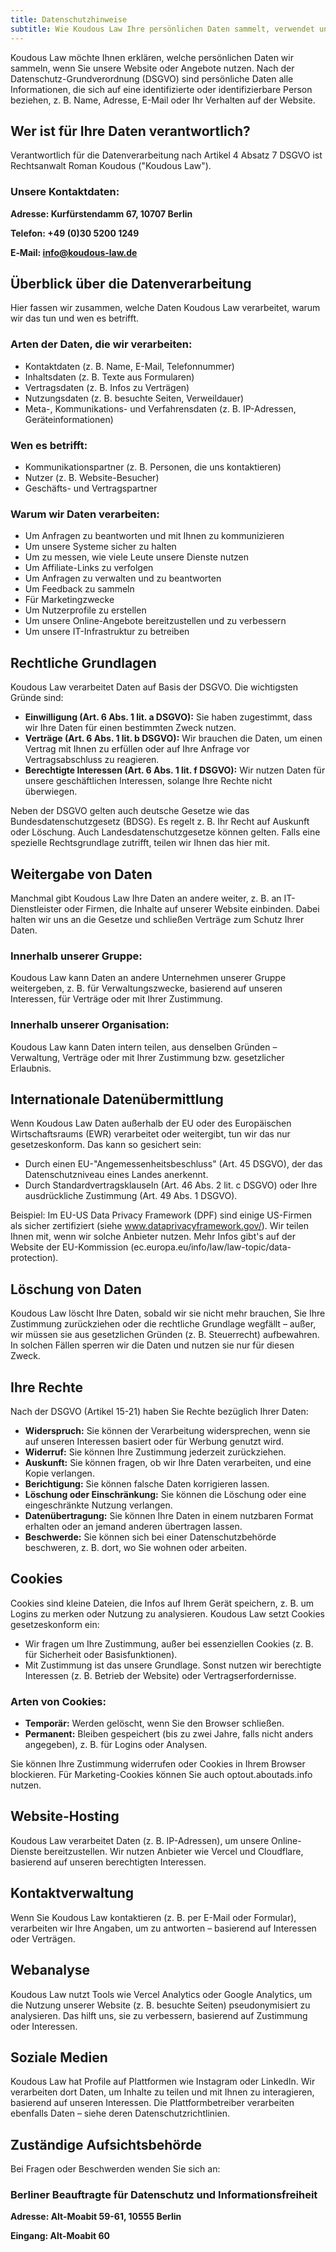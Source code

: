 ```yaml
---
title: Datenschutzhinweise
subtitle: Wie Koudous Law Ihre persönlichen Daten sammelt, verwendet und schützt, in Übereinstimmung mit der DSGVO und deutschen Datenschutzgesetzen.
---
```


Koudous Law möchte Ihnen erklären, welche persönlichen Daten wir sammeln, wenn Sie unsere Website oder Angebote nutzen. Nach der Datenschutz-Grundverordnung (DSGVO) sind persönliche Daten alle Informationen, die sich auf eine identifizierte oder identifizierbare Person beziehen, z. B. Name, Adresse, E-Mail oder Ihr Verhalten auf der Website.

## Wer ist für Ihre Daten verantwortlich?

Verantwortlich für die Datenverarbeitung nach Artikel 4 Absatz 7 DSGVO ist Rechtsanwalt Roman Koudous ("Koudous Law").

### Unsere Kontaktdaten:

**Adresse: Kurfürstendamm 67, 10707 Berlin**

**Telefon: +49 (0)30 5200 1249**

**E‑Mail: info@koudous-law.de**

## Überblick über die Datenverarbeitung

Hier fassen wir zusammen, welche Daten Koudous Law verarbeitet, warum wir das tun und wen es betrifft.

### Arten der Daten, die wir verarbeiten:

- Kontaktdaten (z. B. Name, E-Mail, Telefonnummer)
- Inhaltsdaten (z. B. Texte aus Formularen)
- Vertragsdaten (z. B. Infos zu Verträgen)
- Nutzungsdaten (z. B. besuchte Seiten, Verweildauer)
- Meta-, Kommunikations- und Verfahrensdaten (z. B. IP-Adressen, Geräteinformationen)

### Wen es betrifft:

- Kommunikationspartner (z. B. Personen, die uns kontaktieren)
- Nutzer (z. B. Website-Besucher)
- Geschäfts- und Vertragspartner

### Warum wir Daten verarbeiten:

- Um Anfragen zu beantworten und mit Ihnen zu kommunizieren
- Um unsere Systeme sicher zu halten
- Um zu messen, wie viele Leute unsere Dienste nutzen
- Um Affiliate-Links zu verfolgen
- Um Anfragen zu verwalten und zu beantworten
- Um Feedback zu sammeln
- Für Marketingzwecke
- Um Nutzerprofile zu erstellen
- Um unsere Online-Angebote bereitzustellen und zu verbessern
- Um unsere IT-Infrastruktur zu betreiben

## Rechtliche Grundlagen

Koudous Law verarbeitet Daten auf Basis der DSGVO. Die wichtigsten Gründe sind:

- **Einwilligung (Art. 6 Abs. 1 lit. a DSGVO):** Sie haben zugestimmt, dass wir Ihre Daten für einen bestimmten Zweck nutzen.
- **Verträge (Art. 6 Abs. 1 lit. b DSGVO):** Wir brauchen die Daten, um einen Vertrag mit Ihnen zu erfüllen oder auf Ihre Anfrage vor Vertragsabschluss zu reagieren.
- **Berechtigte Interessen (Art. 6 Abs. 1 lit. f DSGVO):** Wir nutzen Daten für unsere geschäftlichen Interessen, solange Ihre Rechte nicht überwiegen.

Neben der DSGVO gelten auch deutsche Gesetze wie das Bundesdatenschutzgesetz (BDSG). Es regelt z. B. Ihr Recht auf Auskunft oder Löschung. Auch Landesdatenschutzgesetze können gelten. Falls eine spezielle Rechtsgrundlage zutrifft, teilen wir Ihnen das hier mit.

## Weitergabe von Daten

Manchmal gibt Koudous Law Ihre Daten an andere weiter, z. B. an IT-Dienstleister oder Firmen, die Inhalte auf unserer Website einbinden. Dabei halten wir uns an die Gesetze und schließen Verträge zum Schutz Ihrer Daten.

### Innerhalb unserer Gruppe:

Koudous Law kann Daten an andere Unternehmen unserer Gruppe weitergeben, z. B. für Verwaltungszwecke, basierend auf unseren Interessen, für Verträge oder mit Ihrer Zustimmung.

### Innerhalb unserer Organisation:

Koudous Law kann Daten intern teilen, aus denselben Gründen – Verwaltung, Verträge oder mit Ihrer Zustimmung bzw. gesetzlicher Erlaubnis.

## Internationale Datenübermittlung

Wenn Koudous Law Daten außerhalb der EU oder des Europäischen Wirtschaftsraums (EWR) verarbeitet oder weitergibt, tun wir das nur gesetzeskonform. Das kann so gesichert sein:

- Durch einen EU-"Angemessenheitsbeschluss" (Art. 45 DSGVO), der das Datenschutzniveau eines Landes anerkennt.
- Durch Standardvertragsklauseln (Art. 46 Abs. 2 lit. c DSGVO) oder Ihre ausdrückliche Zustimmung (Art. 49 Abs. 1 DSGVO).

Beispiel: Im EU-US Data Privacy Framework (DPF) sind einige US-Firmen als sicher zertifiziert (siehe www.dataprivacyframework.gov/). Wir teilen Ihnen mit, wenn wir solche Anbieter nutzen. Mehr Infos gibt's auf der Website der EU-Kommission (ec.europa.eu/info/law/law-topic/data-protection).

## Löschung von Daten

Koudous Law löscht Ihre Daten, sobald wir sie nicht mehr brauchen, Sie Ihre Zustimmung zurückziehen oder die rechtliche Grundlage wegfällt – außer, wir müssen sie aus gesetzlichen Gründen (z. B. Steuerrecht) aufbewahren. In solchen Fällen sperren wir die Daten und nutzen sie nur für diesen Zweck.

## Ihre Rechte

Nach der DSGVO (Artikel 15-21) haben Sie Rechte bezüglich Ihrer Daten:

- **Widerspruch:** Sie können der Verarbeitung widersprechen, wenn sie auf unseren Interessen basiert oder für Werbung genutzt wird.
- **Widerruf:** Sie können Ihre Zustimmung jederzeit zurückziehen.
- **Auskunft:** Sie können fragen, ob wir Ihre Daten verarbeiten, und eine Kopie verlangen.
- **Berichtigung:** Sie können falsche Daten korrigieren lassen.
- **Löschung oder Einschränkung:** Sie können die Löschung oder eine eingeschränkte Nutzung verlangen.
- **Datenübertragung:** Sie können Ihre Daten in einem nutzbaren Format erhalten oder an jemand anderen übertragen lassen.
- **Beschwerde:** Sie können sich bei einer Datenschutzbehörde beschweren, z. B. dort, wo Sie wohnen oder arbeiten.

## Cookies

Cookies sind kleine Dateien, die Infos auf Ihrem Gerät speichern, z. B. um Logins zu merken oder Nutzung zu analysieren. Koudous Law setzt Cookies gesetzeskonform ein:

- Wir fragen um Ihre Zustimmung, außer bei essenziellen Cookies (z. B. für Sicherheit oder Basisfunktionen).
- Mit Zustimmung ist das unsere Grundlage. Sonst nutzen wir berechtigte Interessen (z. B. Betrieb der Website) oder Vertragserfordernisse.

### Arten von Cookies:

- **Temporär:** Werden gelöscht, wenn Sie den Browser schließen.
- **Permanent:** Bleiben gespeichert (bis zu zwei Jahre, falls nicht anders angegeben), z. B. für Logins oder Analysen.

Sie können Ihre Zustimmung widerrufen oder Cookies in Ihrem Browser blockieren. Für Marketing-Cookies können Sie auch optout.aboutads.info nutzen.

## Website-Hosting

Koudous Law verarbeitet Daten (z. B. IP-Adressen), um unsere Online-Dienste bereitzustellen. Wir nutzen Anbieter wie Vercel und Cloudflare, basierend auf unseren berechtigten Interessen.

## Kontaktverwaltung

Wenn Sie Koudous Law kontaktieren (z. B. per E-Mail oder Formular), verarbeiten wir Ihre Angaben, um zu antworten – basierend auf Interessen oder Verträgen.

## Webanalyse

Koudous Law nutzt Tools wie Vercel Analytics oder Google Analytics, um die Nutzung unserer Website (z. B. besuchte Seiten) pseudonymisiert zu analysieren. Das hilft uns, sie zu verbessern, basierend auf Zustimmung oder Interessen.

## Soziale Medien

Koudous Law hat Profile auf Plattformen wie Instagram oder LinkedIn. Wir verarbeiten dort Daten, um Inhalte zu teilen und mit Ihnen zu interagieren, basierend auf unseren Interessen. Die Plattformbetreiber verarbeiten ebenfalls Daten – siehe deren Datenschutzrichtlinien.

## Zuständige Aufsichtsbehörde

Bei Fragen oder Beschwerden wenden Sie sich an:

### Berliner Beauftragte für Datenschutz und Informationsfreiheit

**Adresse: Alt-Moabit 59-61, 10555 Berlin**

**Eingang: Alt-Moabit 60**

